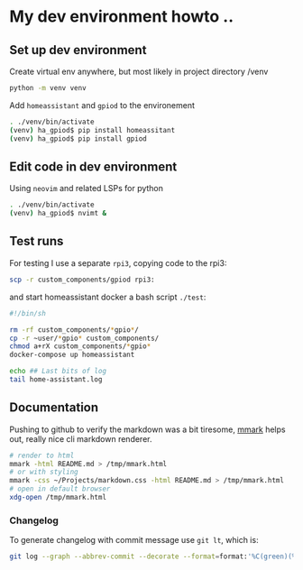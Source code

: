 # My dev environment howto ..

## Set up dev environment

Create virtual env anywhere, but most likely in project directory /venv
```bash
python -m venv venv

```

Add `homeassistant` and `gpiod` to the environement

```bash
. ./venv/bin/activate
(venv) ha_gpiod$ pip install homeassitant
(venv) ha_gpiod$ pip install gpiod
```

## Edit code in dev environment

Using `neovim` and related LSPs for python

```bash
. ./venv/bin/activate
(venv) ha_gpiod$ nvimt &
```

## Test runs
For testing I use a separate `rpi3`, copying code to the rpi3:
```bash
scp -r custom_components/gpiod rpi3:
```

and start homeassistant docker a bash script `./test`:

```bash
#!/bin/sh

rm -rf custom_components/*gpio*/
cp -r ~user/*gpio* custom_components/
chmod a+rX custom_components/*gpio*
docker-compose up homeassistant

echo ## Last bits of log
tail home-assistant.log

```

## Documentation
Pushing to github to verify the markdown was a bit tiresome, [mmark](https://mmark.miek.nl/) helps out, really nice cli markdown renderer.

```bash
# render to html
mmark -html README.md > /tmp/mmark.html
# or with styling
mmark -css ~/Projects/markdown.css -html README.md > /tmp/mmark.html
# open in default browser
xdg-open /tmp/mmark.html
```

### Changelog

To generate changelog with commit message use `git lt`, which is:

```bash
git log --graph --abbrev-commit --decorate --format=format:'%C(green)(%as)%C(reset) %C(yellow)%D%n%C(bold cyan)%<%s%C(reset)' --all
```
